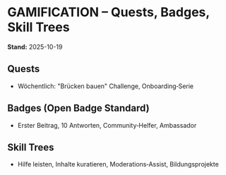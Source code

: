 # GAMIFICATION – Quests, Badges, Skill Trees

**Stand:** 2025-10-19

## Quests
- Wöchentlich: "Brücken bauen" Challenge, Onboarding‑Serie

## Badges (Open Badge Standard)
- Erster Beitrag, 10 Antworten, Community‑Helfer, Ambassador

## Skill Trees
- Hilfe leisten, Inhalte kuratieren, Moderations‑Assist, Bildungsprojekte
